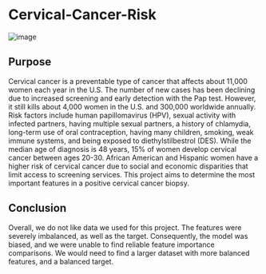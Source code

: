 # Cervical-Cancer-Risk

![image](https://github.com/jodiambra/Cervical-Cancer-Risk/assets/115895428/2aacbba6-711c-4c0b-bc00-2c9a8c531a87)

## Purpose

Cervical cancer is a preventable type of cancer that affects about 11,000 women each year in the U.S. The number of new cases has been declining due to increased screening and early detection with the Pap test. However, it still kills about 4,000 women in the U.S. and 300,000 worldwide annually. Risk factors include human papillomavirus (HPV), sexual activity with infected partners, having multiple sexual partners, a history of chlamydia, long-term use of oral contraception, having many children, smoking, weak immune systems, and being exposed to diethylstilbestrol (DES). While the median age of diagnosis is 48 years, 15% of women develop cervical cancer between ages 20-30. African American and Hispanic women have a higher risk of cervical cancer due to social and economic disparities that limit access to screening services. This project aims to determine the most important features in a positive cervical cancer biopsy.

## Conclusion

Overall, we do not like data we used for this project. The features were severely imbalanced, as well as the target. Consequently, the model was biased, and we were unable to find reliable feature importance comparisons. We would need to find a larger dataset with more balanced features, and a balanced target.
